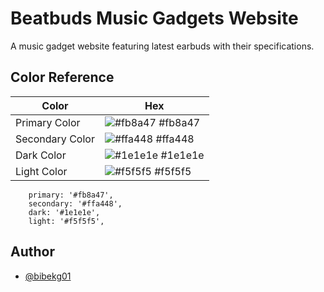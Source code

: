 
# Beatbuds Music Gadgets Website

A music gadget website featuring latest earbuds with their specifications. 

## Color Reference

| Color             | Hex                                                                |
| ----------------- | ------------------------------------------------------------------ |
| Primary Color | ![#fb8a47](https://via.placeholder.com/10/fb8a47?text=+) #fb8a47 |
| Secondary Color | ![#ffa448](https://via.placeholder.com/10/ffa448?text=+) #ffa448 |
| Dark Color | ![#1e1e1e](https://via.placeholder.com/10/1e1e1e?text=+) #1e1e1e |
| Light Color | ![#f5f5f5](https://via.placeholder.com/10/f5f5f5?text=+) #f5f5f5 |

        primary: '#fb8a47',
        secondary: '#ffa448',
        dark: '#1e1e1e',
        light: '#f5f5f5',
## Author

- [@bibekg01](https://www.github.com/octokatherine)


